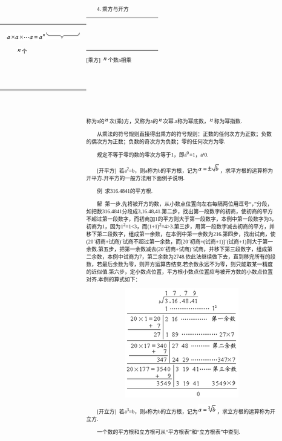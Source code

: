 <div class=Section1>
<p class=MsoNormal style='text-indent:21.25pt'><span lang=EN-US
style='font-family:宋体_GB2312'>4. </span><span lang=ZH-CN style='font-family:
宋体_GB2312'>乘方与开方</span></p>
<p class=MsoNormal style='text-indent:21.25pt'><span style='position:absolute;
z-index:1;left:0px;margin-left:232px;margin-top:11px;width:176px;height:80px'>
<table cellpadding=0 cellspacing=0>
 <tr>
  <td width=176 height=80 style='vertical-align:top'><span style='position:
  absolute;left:0pt;z-index:1'>
  <table cellpadding=0 cellspacing=0 width="100%">
   <tr>
    <td>
    <div style='padding:3.6pt 7.2pt 3.6pt 7.2pt'>
    <p class=MsoNormal><sub><span lang=EN-US style='font-size:10.5pt;
    font-family:宋体_GB2312'><img width=105 height=21
    src="res/17e9d95da129bdd93c34fb6cc6aaaa52_5309_files/image001.gif"></span></sub><span lang=EN-US
    style='font-size:10.0pt;font-family:Century'><img width=90 height=18
    src="res/17e9d95da129bdd93c34fb6cc6aaaa52_5309_files/image002.gif"></span></p>
    <p class=MsoNormal><sub><span lang=EN-US style='font-size:10.5pt;
    font-family:宋体_GB2312'>&nbsp;&nbsp;&nbsp;&nbsp;&nbsp;&nbsp;&nbsp; </span></sub><span
    class=a2><span lang=EN-US style='font-family:宋体_GB2312'><img width=13
    height=15 src="res/17e9d95da129bdd93c34fb6cc6aaaa52_5309_files/image003.gif"></span></span><span class=a2><span
    lang=ZH-CN style='font-size:10.5pt'>个</span></span></p>
    <p class=MsoNormal><sub><span lang=EN-US style='font-size:10.5pt;
    font-family:宋体_GB2312'>&nbsp;</span></sub></p>
    <p class=MsoNormal><span lang=EN-US>&nbsp;</span></p>
    </div>
    </td>
   </tr>
  </table>
  </span>&nbsp;</td>
 </tr>
</table>
</span><span class=a2><span lang=EN-US style='font-family:宋体_GB2312'>[</span></span><span
class=a2><span lang=ZH-CN style='font-family:宋体_GB2312'>乘方</span></span><span
class=a2><span lang=EN-US style='font-family:宋体_GB2312'>]&nbsp; <img width=13
height=15 src="res/17e9d95da129bdd93c34fb6cc6aaaa52_5309_files/image003.gif"></span></span><span class=a2><span
lang=ZH-CN style='font-size:10.5pt'>个数</span></span><span class=a1><span
lang=EN-US style='font-family:宋体_GB2312'>a</span></span><span class=a2><span
lang=ZH-CN style='font-family:宋体_GB2312'>相乘</span></span></p>
<p class=MsoNormal style='text-indent:21.25pt'><span class=a2><span lang=EN-US
style='font-family:宋体_GB2312'>&nbsp;</span></span></p>
<p class=MsoNormal style='text-indent:201.25pt'><span class=a2><span
lang=EN-US style='font-family:宋体_GB2312'>&nbsp;</span></span></p>
<p class=MsoNormal style='text-indent:177.25pt'><span class=a2><span
lang=EN-US style='font-family:宋体_GB2312'>&nbsp;</span></span></p>
<p class=MsoNormal style='text-indent:177.25pt'><span class=a2><span
lang=EN-US style='font-family:宋体_GB2312'>&nbsp;&nbsp;&nbsp; </span></span></p>
<p class=a style='text-indent:0mm'><span class=a2><span lang=ZH-CN
style='font-family:宋体_GB2312'>称为</span></span><span class=a1><span lang=EN-US
style='font-family:宋体_GB2312'>a</span></span><span class=a2><span lang=ZH-CN
style='font-family:宋体_GB2312'>的</span></span><span class=a2><span lang=EN-US
style='font-family:宋体_GB2312'><img width=13 height=15
src="res/17e9d95da129bdd93c34fb6cc6aaaa52_5309_files/image003.gif"></span></span><span class=a2><span lang=ZH-CN
style='font-size:10.5pt'>次</span></span><span class=a2><span lang=EN-US
style='font-size:10.5pt'>(</span></span><span class=a2><span lang=ZH-CN
style='font-size:10.5pt'>乘</span></span><span class=a2><span lang=EN-US
style='font-size:10.5pt'>)</span></span><span class=a2><span lang=ZH-CN
style='font-size:10.5pt'>方，又称为</span></span><span class=a1><span lang=EN-US
style='font-family:宋体_GB2312'>a</span></span><span class=a2><span lang=ZH-CN
style='font-family:宋体_GB2312'>的</span></span><span class=a2><span lang=EN-US
style='font-family:宋体_GB2312'><img width=13 height=15
src="res/17e9d95da129bdd93c34fb6cc6aaaa52_5309_files/image003.gif"></span></span><span class=a2><span lang=ZH-CN
style='font-size:10.5pt'>次幂</span></span><span class=a2><span lang=EN-US
style='font-size:10.5pt'>.</span></span><span class=a1><span lang=EN-US
style='font-family:宋体_GB2312'>a</span></span><span class=a2><span lang=ZH-CN
style='font-family:宋体_GB2312'>称为幂底数，</span></span><span class=a2><span
lang=EN-US style='font-family:宋体_GB2312'><img width=13 height=15
src="res/17e9d95da129bdd93c34fb6cc6aaaa52_5309_files/image003.gif"></span></span><span class=a2><span lang=ZH-CN
style='font-size:10.5pt'>称为幂指数</span></span><span class=a2><span lang=EN-US
style='font-size:10.5pt'>.</span></span></p>
<p class=a style='text-indent:21.25pt'><span class=a2><span lang=ZH-CN
style='font-family:宋体_GB2312'>从乘法的符号规则直接得出乘方的符号规则：正数的任何次方为正数；负数的偶次方为正数；负数的奇次方为负数；零的任何次方为零</span></span><span
class=a2><span lang=EN-US style='font-family:宋体_GB2312'>.</span></span></p>
<p class=a style='text-indent:21.25pt'><span class=a2><span lang=ZH-CN
style='font-family:宋体_GB2312'>规定不等于零的数的零次方等于</span></span><span class=a2><span
lang=EN-US style='font-family:宋体_GB2312'>1</span></span><span class=a2><span
lang=ZH-CN style='font-family:宋体_GB2312'>，即</span></span><span class=a1><span
lang=EN-US style='font-family:宋体_GB2312'>a</span></span><span class=a2><sup><span
lang=EN-US style='font-family:宋体_GB2312;letter-spacing:1.2pt'>0</span></sup></span><span
class=a2><span lang=EN-US style='font-family:宋体_GB2312'>=1</span></span><span
class=a2><span lang=ZH-CN style='font-family:宋体_GB2312'>，</span></span><span
class=a1><span lang=EN-US style='font-family:宋体_GB2312'>a</span></span><span
class=a2><span lang=EN-US style='font-family:Symbol'>&sup1;</span></span><span
class=a2><span lang=EN-US style='font-family:宋体_GB2312'>0.</span></span></p>
<p class=a0 style='text-indent:21.25pt'><span class=a2><span lang=EN-US
style='font-family:宋体_GB2312'>[</span></span><span class=a2><span lang=ZH-CN
style='font-family:宋体_GB2312'>开平方</span></span><span class=a2><span lang=EN-US
style='font-family:宋体_GB2312'>]&nbsp; </span></span><span class=a2><span
lang=ZH-CN style='font-family:宋体_GB2312'>若</span></span><span class=a1><span
lang=EN-US style='font-family:宋体_GB2312'>a</span></span><span class=a2><sup><span
lang=EN-US style='font-family:宋体_GB2312'>2</span></sup></span><span class=a2><span
lang=EN-US style='font-family:宋体_GB2312'>=</span></span><span class=a1><span
lang=EN-US style='font-family:宋体_GB2312'>b</span></span><span class=a2><span
lang=ZH-CN style='font-family:宋体_GB2312'>，则</span></span><span class=a1><span
lang=EN-US style='font-family:宋体_GB2312'>a</span></span><span class=a2><span
lang=ZH-CN style='font-family:宋体_GB2312'>称为</span></span><span class=a1><span
lang=EN-US style='font-family:宋体_GB2312'>b</span></span><span class=a2><span
lang=ZH-CN style='font-family:宋体_GB2312'>的平方根，记为</span></span><span class=a2><span
lang=EN-US style='font-family:宋体_GB2312'><img width=59 height=24
src="res/17e9d95da129bdd93c34fb6cc6aaaa52_5309_files/image004.gif"></span></span><span class=a2><span lang=ZH-CN
style='font-size:10.5pt'>，求平方根的运算称为开平方</span></span><span class=a2><span
lang=EN-US style='font-size:10.5pt'>.</span></span><span class=a2><span
lang=ZH-CN style='font-size:10.5pt'>开平方的一般方法用下面例子说明</span></span><span
class=a2><span lang=EN-US style='font-size:10.5pt'>.</span></span></p>
<p class=a style='text-indent:21.25pt'><span class=a2><span lang=ZH-CN
style='font-family:宋体_GB2312'>例</span></span><span class=a2><span lang=EN-US
style='font-family:宋体_GB2312'>&nbsp; </span></span><span class=a2><span
lang=ZH-CN style='font-family:宋体_GB2312'>求</span></span><span class=a1><span
lang=EN-US style='font-family:宋体_GB2312;font-style:normal'>316.4841</span></span><span
class=a2><span lang=ZH-CN style='font-family:宋体_GB2312'>的平方根</span></span><span
class=a2><span lang=EN-US style='font-family:宋体_GB2312'>.</span></span></p>
<p class=a style='text-indent:21.25pt'><span class=a2><span lang=ZH-CN
style='font-family:宋体_GB2312'>解</span></span><span class=a2><span lang=EN-US
style='font-family:宋体_GB2312'>&nbsp; </span></span><span class=a2><span
lang=ZH-CN style='font-family:宋体_GB2312'>第一步</span></span><span class=a2><span
lang=EN-US style='font-family:宋体_GB2312'>,</span></span><span class=a2><span
lang=ZH-CN style='font-family:宋体_GB2312'>先将被开方的数，从小数点位置向左右每隔两位用逗号</span></span><span
class=a2><span lang=EN-US style='font-family:"Times New Roman"'>“</span></span><span
class=a2><span lang=ZH-CN style='font-family:宋体_GB2312'>，</span></span><span
class=a2><span lang=EN-US style='font-family:"Times New Roman"'>”</span></span><span
class=a2><span lang=ZH-CN style='font-family:宋体_GB2312'>分段，如把数</span></span><span
class=a1><span lang=EN-US style='font-family:宋体_GB2312;font-style:normal'>316.4841</span></span><span
class=a2><span lang=ZH-CN style='font-family:宋体_GB2312'>分段成</span></span><span
class=a1><span lang=EN-US style='font-family:宋体_GB2312;font-style:normal'>3,16.48,41</span></span><span
class=a2><span lang=EN-US style='font-family:宋体_GB2312'>.</span></span><span
class=a2><span lang=ZH-CN style='font-family:宋体_GB2312'>第二步，找出第一段数字的初商，使初商的平方不超过第一段数字，而初商加</span></span><span
class=a1><span lang=EN-US style='font-family:宋体_GB2312;font-style:normal'>1</span></span><span
class=a2><span lang=ZH-CN style='font-family:宋体_GB2312'>的平方则大于第一段数字，本例中第一段数字为</span></span><span
class=a1><span lang=EN-US style='font-family:宋体_GB2312;font-style:normal'>3</span></span><span
class=a2><span lang=ZH-CN style='font-family:宋体_GB2312'>，初商为</span></span><span
class=a1><span lang=EN-US style='font-family:宋体_GB2312;font-style:normal'>1</span></span><span
class=a2><span lang=ZH-CN style='font-family:宋体_GB2312'>，因为</span></span><span
class=a1><span lang=EN-US style='font-family:宋体_GB2312;font-style:normal'>1<sup>2</sup>=1&lt;3</span></span><span
class=a2><span lang=ZH-CN style='font-family:宋体_GB2312'>，而</span></span><span
class=a1><span lang=EN-US style='font-family:宋体_GB2312;font-style:normal'>(1+1)<sup>2</sup>=4&gt;3</span></span><span
class=a2><span lang=EN-US style='font-family:宋体_GB2312'>.</span></span><span
class=a2><span lang=ZH-CN style='font-family:宋体_GB2312'>第三步，用第一段数字减去初商的平方，并移下第二段数字，组成第一余数，在本例中第一余数为</span></span><span
class=a1><span lang=EN-US style='font-family:宋体_GB2312;font-style:normal'>216</span></span><span
class=a2><span lang=EN-US style='font-family:宋体_GB2312'>.</span></span><span
class=a2><span lang=ZH-CN style='font-family:宋体_GB2312'>第四步，找出试商，使</span></span><span
class=a1><span lang=EN-US style='font-family:宋体_GB2312;font-style:normal'>(20</span></span><span
class=a1><span lang=EN-US style='font-family:Symbol;font-style:normal'>&acute;</span></span><span
class=a2><span lang=ZH-CN style='font-family:宋体_GB2312'>初商</span></span><span
class=a1><span lang=EN-US style='font-family:宋体_GB2312;font-style:normal'>+</span></span><span
class=a2><span lang=ZH-CN style='font-family:宋体_GB2312'>试商</span></span><span
class=a1><span lang=EN-US style='font-family:宋体_GB2312;font-style:normal'>)</span></span><span
class=a1><span lang=EN-US style='font-family:Symbol;font-style:normal'>&acute;</span></span><span
class=a2><span lang=ZH-CN style='font-family:宋体_GB2312'>试商不超过第一余数，而</span></span><span
class=a1><span lang=EN-US style='font-family:宋体_GB2312;font-style:normal'>[20</span></span><span
class=a1><span lang=EN-US style='font-family:Symbol;font-style:normal'>&acute;</span></span><span
class=a2><span lang=ZH-CN style='font-family:宋体_GB2312'>初商</span></span><span
class=a1><span lang=EN-US style='font-family:宋体_GB2312;font-style:normal'>+(</span></span><span
class=a2><span lang=ZH-CN style='font-family:宋体_GB2312'>试商</span></span><span
class=a1><span lang=EN-US style='font-family:宋体_GB2312;font-style:normal'>+1)]</span></span><span
class=a1><span lang=EN-US style='font-family:Symbol;font-style:normal'>&acute;</span></span><span
class=a1><span lang=EN-US style='font-family:宋体_GB2312;font-style:normal'>(</span></span><span
class=a2><span lang=ZH-CN style='font-family:宋体_GB2312'>试商</span></span><span
class=a1><span lang=EN-US style='font-family:宋体_GB2312;font-style:normal'>+1)</span></span><span
class=a2><span lang=ZH-CN style='font-family:宋体_GB2312'>则大于第一余数</span></span><span
class=a2><span lang=EN-US style='font-family:宋体_GB2312'>.</span></span><span
class=a2><span lang=ZH-CN style='font-family:宋体_GB2312'>第五步，把第一余数减去</span></span><span
class=a1><span lang=EN-US style='font-family:宋体_GB2312;font-style:normal'>(20</span></span><span
class=a1><span lang=EN-US style='font-family:Symbol;font-style:normal'>&acute;</span></span><span
class=a2><span lang=ZH-CN style='font-family:宋体_GB2312'>初商</span></span><span
class=a1><span lang=EN-US style='font-family:宋体_GB2312;font-style:normal'>+</span></span><span
class=a2><span lang=ZH-CN style='font-family:宋体_GB2312'>试商</span></span><span
class=a1><span lang=EN-US style='font-family:宋体_GB2312;font-style:normal'>)</span></span><span
class=a1><span lang=EN-US style='font-family:Symbol;font-style:normal'>&acute;</span></span><span
class=a2><span lang=ZH-CN style='font-family:宋体_GB2312'>试商，并移下第三段数字，组成第二余数，本例中试商为</span></span><span
class=a1><span lang=EN-US style='font-family:宋体_GB2312;font-style:normal'>7</span></span><span
class=a2><span lang=ZH-CN style='font-family:宋体_GB2312'>，第二余数为</span></span><span
class=a1><span lang=EN-US style='font-family:宋体_GB2312;font-style:normal'>2748</span></span><span
class=a2><span lang=EN-US style='font-family:宋体_GB2312'>.</span></span><span
class=a2><span lang=ZH-CN style='font-family:宋体_GB2312'>依此法继续做下去，直到移完所有的段数，若最后余数为零，则开方运算告结束</span></span><span
class=a2><span lang=EN-US style='font-family:宋体_GB2312'>.</span></span><span
class=a2><span lang=ZH-CN style='font-family:宋体_GB2312'>若余数永远不为零，则只能取某一精度的近似值</span></span><span
class=a2><span lang=EN-US style='font-family:宋体_GB2312'>.</span></span><span
class=a2><span lang=ZH-CN style='font-family:宋体_GB2312'>第六步，定小数点位置，平方根小数点位置应与被开方数的小数点位置对齐</span></span><span
class=a2><span lang=EN-US style='font-family:宋体_GB2312'>.</span></span><span
class=a2><span lang=ZH-CN style='font-family:宋体_GB2312'>本例的算式如下：</span></span></p>
<p class=a align=center style='text-align:center'><span lang=EN-US
style='font-family:宋体_GB2312'><img width=300 height=290
src="res/17e9d95da129bdd93c34fb6cc6aaaa52_5309_files/image005.gif"></span></p>
<p class=a0 style='text-indent:21.25pt'><span class=a2><span lang=EN-US
style='font-family:宋体_GB2312'>[</span></span><span class=a2><span lang=ZH-CN
style='font-family:宋体_GB2312'>开立方</span></span><span class=a2><span lang=EN-US
style='font-family:宋体_GB2312'>]&nbsp; </span></span><span class=a2><span
lang=ZH-CN style='font-family:宋体_GB2312'>若</span></span><span class=a1><span
lang=EN-US style='font-family:宋体_GB2312'>a</span></span><span class=a2><sup><span
lang=EN-US style='font-family:宋体_GB2312'>3</span></sup></span><span class=a2><span
lang=EN-US style='font-family:宋体_GB2312'>=</span></span><span class=a1><span
lang=EN-US style='font-family:宋体_GB2312'>b</span></span><span class=a2><span
lang=ZH-CN style='font-family:宋体_GB2312'>，则</span></span><span class=a1><span
lang=EN-US style='font-family:宋体_GB2312'>a</span></span><span class=a2><span
lang=ZH-CN style='font-family:宋体_GB2312'>称为</span></span><span class=a1><span
lang=EN-US style='font-family:宋体_GB2312'>b</span></span><span class=a2><span
lang=ZH-CN style='font-family:宋体_GB2312'>的立方根，记为</span></span><span class=a2><span
lang=EN-US style='font-family:宋体_GB2312'><img width=51 height=24
src="res/17e9d95da129bdd93c34fb6cc6aaaa52_5309_files/image006.gif"></span></span><span class=a2><span lang=ZH-CN
style='font-size:10.5pt'>，求立方根的运算称为开立方</span></span><span class=a2><span
lang=EN-US style='font-size:10.5pt'>.</span></span></p>
<p class=a style='text-indent:21.25pt'><span class=a2><span lang=ZH-CN
style='font-family:宋体_GB2312'>一个数的平方根和立方根可从“平方根表”和“立方根表”中查到</span></span><span
class=a2><span lang=EN-US style='font-family:宋体_GB2312'>.</span></span></p>
<p class=MsoNormal><span lang=EN-US>&nbsp;</span></p>
</div>